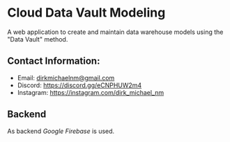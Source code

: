 # Cloud Data Vault Modeling
A web application to create and maintain data warehouse models using the "Data Vault" method.

## Contact Information:
- Email: dirkmichaelnm@gmail.com
- Discord: https://discord.gg/eCNPHUW2m4
- Instagram: https://instagram.com/dirk_michael_nm

## Backend
As backend *Google Firebase* is used.
